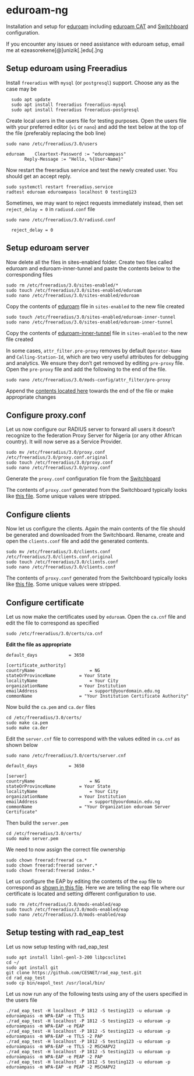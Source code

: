 # eduroam-ng
Installation and setup for [eduroam](https://www.eduroam.org) including [eduroam CAT](https://cat.eduroam.org) and [Switchboard](https://switchboard.eduroam.africa) configuration.

If you encounter any issues or need assistance with eduroam setup, email me at ezeasorekene[@]unizik[.]edu[.]ng

## Setup eduroam using Freeradius
Install `freeradius` with `mysql` (or `postgresql`) support. Choose any as the case may be
```
  sudo apt update
  sudo apt install freeradius freeradius-mysql
  sudo apt install freeradius freeradius-postgresql
```

Create local users in the users file for testing purposes. Open the users file with your preferred editor (`vi` or `nano`) and add the text below at the top of the file (preferably replacing the bob line)
```
sudo nano /etc/freeradius/3.0/users
```

```
eduroam    Cleartext-Password := "eduroampass"
       Reply-Message := "Hello, %{User-Name}"
```
Now restart the freeradius service and test the newly created user. You should get an accept reply.
```
sudo systemctl restart freeradius.service
radtest eduroam eduroampass localhost 0 testing123
```
Sometimes, we may want to reject requests immediately instead, then set `reject_delay = 0` in `radiusd.conf` file
```
sudo nano /etc/freeradius/3.0/radiusd.conf
```
```
  reject_delay = 0
```
## Setup eduroam server
Now delete all the files in sites-enabled folder. Create two files called eduroam and eduroam-inner-tunnel and paste the contents below to the corresponding files
```
sudo rm /etc/freeradius/3.0/sites-enabled/*
sudo touch /etc/freeradius/3.0/sites-enabled/eduroam
sudo nano /etc/freeradius/3.0/sites-enabled/eduroam
```
Copy the contents of [eduroam](https://github.com/ezeasorekene/eduroam-ng/blob/master/sites-enabled/eduroam) file in `sites-enabled` to the new file created
```
sudo touch /etc/freeradius/3.0/sites-enabled/eduroam-inner-tunnel
sudo nano /etc/freeradius/3.0/sites-enabled/eduroam-inner-tunnel
```
Copy the contents of [eduroam-inner-tunnel](https://github.com/ezeasorekene/eduroam-ng/blob/master/sites-enabled/eduroam-inner-tunnel) file in `sites-enabled` to the new file created


In some cases, `attr_filter.pre-proxy` removes by default `Operator-Name` and `Calling-Station-Id`, which are two very useful attributes for debugging and analytics. We ensure they don’t get removed by editing `pre-proxy` file. Open the `pre-proxy` file and add the following to the end of the file.
```
sudo nano /etc/freeradius/3.0/mods-config/attr_filter/pre-proxy
```
Append the [contents located here](https://github.com/ezeasorekene/eduroam-ng/blob/master/others/pre-proxy) towards the end of the file or make appropriate changes

## Configure proxy.conf
Let us now configure our RADIUS server to forward all users it doesn’t recognize to the federation Proxy Server for Nigeria (or any other African country). It will now serve as a Service Provider.
```
sudo mv /etc/freeradius/3.0/proxy.conf /etc/freeradius/3.0/proxy.conf.original
sudo touch /etc/freeradius/3.0/proxy.conf
sudo nano /etc/freeradius/3.0/proxy.conf
```
Generate the `proxy.conf` configuration file from the [Switchboard](https://switchboard.eduroam.africa)

The contents of `proxy.conf` generated from the Switchboard typically looks like [this file](https://github.com/ezeasorekene/eduroam-ng/blob/master/switchboard/proxy.conf). Some unique values were stripped.

## Configure clients
Now let us configure the clients. Again the main contents of the file should be generated and downloaded from the Switchboard. Rename, create and open the `clients.conf` file and add the generated contents.
```
sudo mv /etc/freeradius/3.0/clients.conf /etc/freeradius/3.0/clients.conf.original
sudo touch /etc/freeradius/3.0/clients.conf
sudo nano /etc/freeradius/3.0/clients.conf
```
The contents of `proxy.conf` generated from the Switchboard typically looks like [this file](https://github.com/ezeasorekene/eduroam-ng/blob/master/switchboard/clients.conf). Some unique values were stripped.

## Configure certificate
Let us now make the certificates used by `eduroam`. Open the `ca.cnf` file and edit the file to correspond as specified
```
sudo /etc/freeradius/3.0/certs/ca.cnf
```
**Edit the file as appropriate**
```
default_days            = 3650

[certificate_authority]
countryName             		= NG
stateOrProvinceName     	= Your State
localityName            		= Your City
organizationName        	= Your Institution
emailAddress            		= support@yourdomain.edu.ng
commonName              	= "Your Institution Certificate Authority"
```
Now build the `ca.pem` and `ca.der` files
```
cd /etc/freeradius/3.0/certs/
sudo make ca.pem
sudo make ca.der
```
Edit the `server.cnf` file to correspond with the values edited in `ca.cnf` as shown below
```
sudo nano /etc/freeradius/3.0/certs/server.cnf
```
```
default_days            = 3650

[server]
countryName             		= NG
stateOrProvinceName     	= Your State
localityName            		= Your City
organizationName        	= Your Institution
emailAddress            		= support@yourdomain.edu.ng
commonName              	= "Your Organization eduroam Server Certificate"
```
Then build the `server.pem`
```
cd /etc/freeradius/3.0/certs/
sudo make server.pem
```
We need to now assign the correct file ownership
```
sudo chown freerad:freerad ca.*
sudo chown freerad:freerad server.*
sudo chown freerad:freerad index.*
```
Let us configure the EAP by editing the contents of the `eap` file to correspond as [shown in this file](https://github.com/ezeasorekene/eduroam-ng/blob/master/mods-enabled/eap). Here we are telling the eap file where our certificate is located and setting different configuration to use.
```
sudo rm /etc/freeradius/3.0/mods-enabled/eap
sudo touch /etc/freeradius/3.0/mods-enabled/eap
sudo nano /etc/freeradius/3.0/mods-enabled/eap
```
## Setup testing with rad_eap_test
Let us now setup testing with rad_eap_test
```
sudo apt install libnl-genl-3-200 libpcsclite1
cd ~/
sudo apt install git
git clone https://github.com/CESNET/rad_eap_test.git
cd rad_eap_test
sudo cp bin/eapol_test /usr/local/bin/
```
Let us now run any of the following tests using any of the users specified in the users file
```
./rad_eap_test -H localhost -P 1812 -S testing123 -u eduroam -p eduroampass -m WPA-EAP -e TTLS
./rad_eap_test -H localhost -P 1812 -S testing123 -u eduroam -p eduroampass -m WPA-EAP -e PEAP
./rad_eap_test -H localhost -P 1812 -S testing123 -u eduroam -p eduroampass -m WPA-EAP -e TTLS -2 PAP
./rad_eap_test -H localhost -P 1812 -S testing123 -u eduroam -p eduroampass -m WPA-EAP -e TTLS -2 MSCHAPV2
./rad_eap_test -H localhost -P 1812 -S testing123 -u eduroam -p eduroampass -m WPA-EAP -e PEAP -2 PAP
./rad_eap_test -H localhost -P 1812 -S testing123 -u eduroam -p eduroampass -m WPA-EAP -e PEAP -2 MSCHAPV2
```
